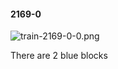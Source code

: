 #### 2169-0
![train-2169-0-0.png](https://github.com/lil-lab/nlvr/raw/master/nlvr/train/images/1/train-2169-0-0.png "train-2169-0-0.png")

There are 2 blue blocks